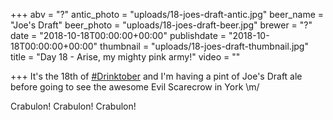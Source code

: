 +++
abv = "?"
antic_photo = "uploads/18-joes-draft-antic.jpg"
beer_name = "Joe's Draft"
beer_photo = "uploads/18-joes-draft-beer.jpg"
brewer = "?"
date = "2018-10-18T00:00:00+00:00"
publishdate = "2018-10-18T00:00:00+00:00"
thumbnail = "uploads/18-joes-draft-thumbnail.jpg"
title = "Day 18 - Arise, my mighty pink army!"
video = ""

+++
It's the 18th of [#Drinktober](https://www.facebook.com/hashtag/drinktober?source=feed_text&epa=HASHTAG) and I'm having a pint of Joe's Draft ale before going to see the awesome Evil Scarecrow in York \\m/

Crabulon! Crabulon! Crabulon!